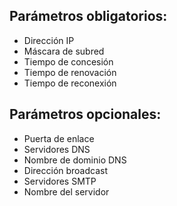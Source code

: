 ## Parámetros obligatorios:
- Dirección IP
- Máscara de subred
- Tiempo de concesión
- Tiempo de renovación
- Tiempo de reconexión
## Parámetros opcionales:
- Puerta de enlace
- Servidores DNS
- Nombre de dominio DNS
- Dirección broadcast
- Servidores SMTP
- Nombre del servidor
